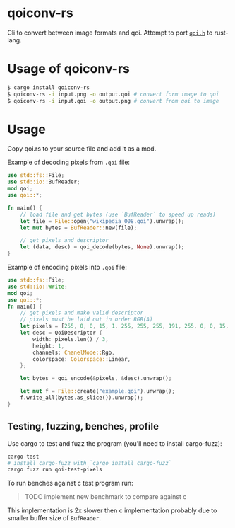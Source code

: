 # qoiconv-rs
Cli to convert between image formats and qoi. Attempt to port [`qoi.h`](https://qoiformat.org/) to rust-lang.

# Usage of qoiconv-rs
```bash
$ cargo install qoiconv-rs
$ qoiconv-rs -i input.png -o output.qoi # convert form image to qoi
$ qoiconv-rs -i input.qoi -o output.png # convert from qoi to image 

```

# Usage
Copy qoi.rs to your source file and add it as a mod.

Example of decoding pixels from `.qoi` file:

```rust 
use std::fs::File;
use std::io::BufReader;
mod qoi;
use qoi::*;

fn main() {
    // load file and get bytes (use `BufReader` to speed up reads)
    let file = File::open("wikipedia_008.qoi").unwrap();
    let mut bytes = BufReader::new(file);

    // get pixels and descriptor
    let (data, desc) = qoi_decode(bytes, None).unwrap();
}

```

Example of encoding pixels into `.qoi` file:
```rust
use std::fs::File;
use std::io::Write;
mod qoi;
use qoi::*;
fn main() {
    // get pixels and make valid descriptor
    // pixels must be laid out in order RGB(A)
    let pixels = [255, 0, 0, 15, 1, 255, 255, 255, 191, 255, 0, 0, 15, 1, 74];
    let desc = QoiDescriptor {
        width: pixels.len() / 3,
        height: 1,
        channels: ChanelMode::Rgb,
        colorspace: Colorspace::Linear,
    };

    let bytes = qoi_encode(&pixels, &desc).unwrap();

    let mut f = File::create("example.qoi").unwrap();
    f.write_all(bytes.as_slice()).unwrap();
}
```
## Testing, fuzzing, benches, profile
Use cargo to test and fuzz the program (you'll need to install cargo-fuzz):
```bash
cargo test
# install cargo-fuzz with `cargo install cargo-fuzz`
cargo fuzz run qoi-test-pixels
```
To run benches against c test program run:
> TODO implement new benchmark to compare against c 

This implementation is 2x slower then c implementation probably due to smaller buffer size of `BufReader`.

